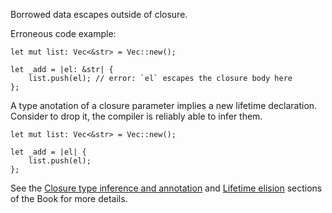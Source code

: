 Borrowed data escapes outside of closure.

Erroneous code example:

```compile_fail,E0521
let mut list: Vec<&str> = Vec::new();

let _add = |el: &str| {
    list.push(el); // error: `el` escapes the closure body here
};
```

A type anotation of a closure parameter implies a new lifetime declaration.
Consider to drop it, the compiler is reliably able to infer them.

```
let mut list: Vec<&str> = Vec::new();

let _add = |el| {
    list.push(el);
};
```

See the [Closure type inference and annotation][closure-infere-annotation] and
[Lifetime elision][lifetime-elision] sections of the Book for more details.

[closure-infere-annotation]: https://doc.rust-lang.org/book/ch13-01-closures.html#closure-type-inference-and-annotation
[lifetime-elision]: https://doc.rust-lang.org/reference/lifetime-elision.html
